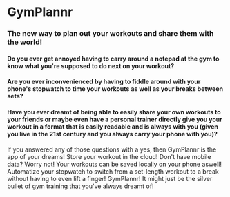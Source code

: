 # GymPlannr

### The new way to plan out your workouts and share them with the world!

#### Do you ever get annoyed having to carry around a notepad at the gym to know what you're supposed to do next on your workout?  
#### Are you ever inconvenienced by having to fiddle around with your phone's stopwatch to time your workouts as well as your breaks between sets?  
#### Have you ever dreamt of being able to easily share your own workouts to your friends or maybe even have a personal trainer directly give you your workout in a format that is easily readable and is always with you (given you live in the 21st century and you always carry your phone with you)?  
  
If you answered any of those questions with a yes, then GymPlannr is the app of your dreams! Store your workout in the cloud! Don't have mobile data? Worry not! Your workouts can be saved locally on your phone aswell! Automatize your stopwatch to switch from a set-length workout to a break without having to even lift a finger! GymPlannr! It might just be the silver bullet of gym training that you've always dreamt of!
